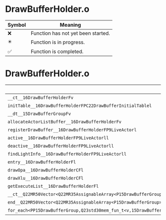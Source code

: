 # DrawBufferHolder.o
| Symbol | Meaning 
| ------------- | ------------- 
| :x: | Function has not yet been started. 
| :eight_pointed_black_star: | Function is in progress. 
| :white_check_mark: | Function is completed. 


# DrawBufferHolder.o
| Symbol | Decompiled? |
| ------------- | ------------- |
| `__ct__16DrawBufferHolderFv` | :x: |
| `initTable__16DrawBufferHolderFPC22DrawBufferInitialTablel` | :x: |
| `__dt__15DrawBufferGroupFv` | :x: |
| `allocateActorListBuffer__16DrawBufferHolderFv` | :x: |
| `registerDrawBuffer__16DrawBufferHolderFP9LiveActorl` | :x: |
| `active__16DrawBufferHolderFP9LiveActorll` | :x: |
| `deactive__16DrawBufferHolderFP9LiveActorll` | :x: |
| `findLightInfo__16DrawBufferHolderFP9LiveActorll` | :x: |
| `entry__16DrawBufferHolderFl` | :x: |
| `drawOpa__16DrawBufferHolderCFl` | :x: |
| `drawXlu__16DrawBufferHolderCFl` | :x: |
| `getExecuteList__16DrawBufferHolderFl` | :x: |
| `__ct__Q22MR50Vector<Q22MR35AssignableArray<P15DrawBufferGroup>>Fv` | :x: |
| `end__Q22MR50Vector<Q22MR35AssignableArray<P15DrawBufferGroup>>Fv` | :x: |
| `for_each<PP15DrawBufferGroup,Q23std30mem_fun_t<v,15DrawBufferGroup>>__3stdFPP15DrawBufferGroupPP15DrawBufferGroupQ23std30mem_fun_t<v,15DrawBufferGroup>_Q23std30mem_fun_t<v,15DrawBufferGroup>` | :x: |
